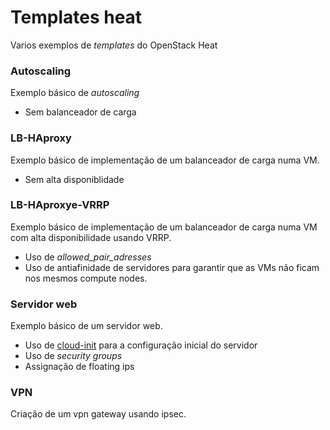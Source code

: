 # Templates heat #

Varios exemplos de *templates* do OpenStack Heat

### Autoscaling ###

Exemplo básico de *autoscaling*
* Sem balanceador de carga

### LB-HAproxy ###

Exemplo básico de implementação de um balanceador de carga numa VM.
* Sem alta disponiblidade

### LB-HAproxye-VRRP ###

Exemplo básico de implementação de um balanceador de carga numa VM com alta disponibilidade usando VRRP.
* Uso de *allowed_pair_adresses*
* Uso de antiafinidade de servidores para garantir que as VMs não ficam nos mesmos compute nodes.

### Servidor web ###

Exemplo básico de um servidor web.
* Uso de [cloud-init](https://cloud-init.io/) para a configuração inicial do servidor
* Uso de *security groups*
* Assignação de floating ips

### VPN ###

Criação de um vpn gateway usando ipsec.

